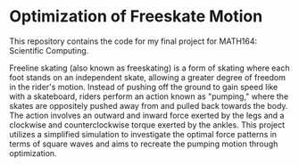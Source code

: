# Optimization of Freeskate Motion

This repository contains the code for my final project for MATH164: Scientific Computing. 

Freeline skating (also known as freeskating) is a form of skating where each foot stands on an independent skate, allowing a greater degree of freedom in the rider's motion. Instead of pushing off the ground to gain speed like with a skateboard, riders perform an action known as "pumping," where the skates are oppositely pushed away from and pulled back towards the body. The action involves an outward and inward force exerted by the legs and a clockwise and counterclockwise torque exerted by the ankles. This project utilizes a simplified simulation to investigate the optimal force patterns in terms of square waves and aims to recreate the pumping motion through optimization.
